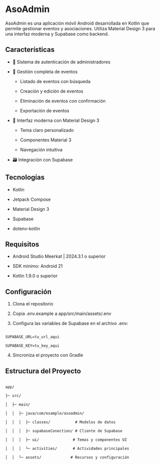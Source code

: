 # AsoAdmin

AsoAdmin es una aplicación móvil Android desarrollada en Kotlin que permite gestionar eventos y asociaciones. Utiliza Material Design 3 para una interfaz moderna y Supabase como backend.

## Características

- 🔐 Sistema de autenticación de administradores

- 📅 Gestión completa de eventos

  - Listado de eventos con búsqueda

  - Creación y edición de eventos

  - Eliminación de eventos con confirmación

  - Exportación de eventos

- 🎨 Interfaz moderna con Material Design 3

  - Tema claro personalizado

  - Componentes Material 3

  - Navegación intuitiva

- 🗃️ Integración con Supabase

## Tecnologías

- Kotlin

- Jetpack Compose

- Material Design 3

- Supabase

- dotenv-kotlin

## Requisitos

- Android Studio Meerkat | 2024.3.1 o superior

- SDK mínimo: Android 21

- Kotlin 1.9.0 o superior

## Configuración

1. Clona el repositorio

2. Copia .env.example a app/src/main/assets/.env

3. Configura las variables de Supabase en el archivo .env:

```

SUPABASE_URL=tu_url_aqui

SUPABASE_KEY=tu_key_aqui

```

4. Sincroniza el proyecto con Gradle

## Estructura del Proyecto

```

app/

├─ src/

│  ├─ main/

│  │  ├─ java/com/example/asoadmin/

│  │  │  ├─ classes/           # Modelos de datos

│  │  │  ├─ supabaseConection/ # Cliente de Supabase

│  │  │  ├─ ui/               # Temas y componentes UI

│  │  │  └─ activities/       # Actividades principales

│  │  └─ assets/             # Recursos y configuración

```
